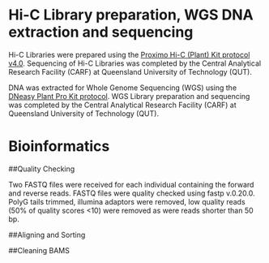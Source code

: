 # Hi-C Library preparation, WGS DNA extraction and sequencing
Hi-C Libraries were prepared using the [Proximo Hi-C (Plant) Kit protocol v4.0](https://github.com/KathleenMcLay/Honours_research_project/blob/main/Laboratory/Proximo_Hi-C_Plant_Kit_Protocol_v4.0_20210208.pdf). 
Sequencing of Hi-C Libraries was completed by the Central Analytical Research Facility (CARF) at Queensland University of Technology (QUT).

DNA was extracted for Whole Genome Sequencing (WGS) using the [DNeasy Plant Pro Kit protocol](https://github.com/KathleenMcLay/Honours_research_project/blob/main/Laboratory/DNeasy%20Plant%20Pro%20Kit%20Protocol.pdf).
WGS Library preparation and sequencing was completed by the Central Analytical Research Facility (CARF) at Queensland University of Technology (QUT).

# Bioinformatics  

##Quality Checking 

Two FASTQ files were received for each individual containing the forward and reverse reads. FASTQ files were quality checked using fastp v.0.20.0. PolyG tails trimmed, illumina adaptors were removed, low quality reads (50% of quality scores <10) were removed as were reads shorter than 50 bp. 

##Aligning and Sorting 

##Cleaning BAMS
